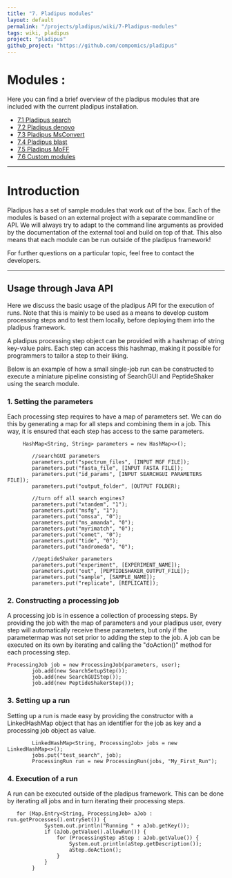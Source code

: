 ```yaml
---
title: "7. Pladipus modules"
layout: default
permalink: "/projects/pladipus/wiki/7-Pladipus-modules"
tags: wiki, pladipus
project: "pladipus"
github_project: "https://github.com/compomics/pladipus"
---
```


# Modules : 

Here you can find a brief overview of the pladipus modules that are included with the current pladipus installation.

* [7.1 Pladipus search](https://github.com/compomics/pladipus/wiki/7.1-Pladipus-search)
* [7.2 Pladipus denovo](https://github.com/compomics/pladipus/wiki/7.2-Pladipus-denovo)
* [7.3 Pladipus MsConvert](https://github.com/compomics/pladipus/wiki/7.3-Pladipus-MsConvert)
* [7.4 Pladipus blast](https://github.com/compomics/pladipus/wiki/7.4-Pladipus-blast)
* [7.5 Pladipus MoFF](https://github.com/compomics/pladipus/wiki/7.5-Pladipus-MoFF)
* [7.6 Custom modules](https://github.com/compomics/pladipus/wiki/7.6-Custom-modules)


----

# Introduction

Pladipus has a set of sample modules that work out of the box. Each of the modules is based on an external project with a separate commandline or API. We will always try to adapt to the command line arguments as provided by the documentation of the external tool and build on top of that. This also means that each module can be run outside of the pladipus framework!

For further questions on a particular topic, feel free to contact the developers.

----

## Usage through Java API

Here we discuss the basic usage of the pladipus API for the execution of runs. Note that this is mainly to be used as a means to develop custom processing steps and to test them locally, before deploying them into the pladipus framework.

A pladipus processing step object can be provided with a hashmap of string key-value pairs. Each step can access this hashmap, making it possible for programmers to tailor a step to their liking.

Below is an example of how a small single-job run can be constructed to execute a miniature pipeline consisting of SearchGUI and PeptideShaker using the search module.

### 1. Setting the parameters 

Each processing step requires to have a map of parameters set. We can do this by generating a map for all steps and combining them in a job. This way, it is ensured that each step has access to the same parameters.

```
     HashMap<String, String> parameters = new HashMap<>();

        //searchGUI parameters
        parameters.put("spectrum_files", [INPUT MGF FILE]);
        parameters.put("fasta_file", [INPUT FASTA FILE]);
        parameters.put("id_params", [INPUT SEARCHGUI PARAMETERS FILE]);
        parameters.put("output_folder", [OUTPUT FOLDER);

        //turn off all search engines?
        parameters.put("xtandem", "1");
        parameters.put("msfg", "1");
        parameters.put("omssa", "0");
        parameters.put("ms_amanda", "0");
        parameters.put("myrimatch", "0");
        parameters.put("comet", "0");
        parameters.put("tide", "0");
        parameters.put("andromeda", "0");

        //peptideShaker parameters
        parameters.put("experiment", [EXPERIMENT_NAME]);
        parameters.put("out", [PEPTIDESHAKER_OUTPUT_FILE]);
        parameters.put("sample", [SAMPLE_NAME]);
        parameters.put("replicate", [REPLICATE]);
```
   
### 2. Constructing a processing job

A processing job is in essence a collection of processing steps. By providing the job with the map of parameters and your pladipus user, every step will automatically receive these parameters, but only if the parametermap was not set prior to adding the step to the job. A job can be executed on its own by iterating and calling the "doAction()" method for each processing step.

```
ProcessingJob job = new ProcessingJob(parameters, user);
        job.add(new SearchSetupStep());
        job.add(new SearchGUIStep());
        job.add(new PeptideShakerStep());
```

### 3. Setting up a run

Setting up a run is made easy by providing the constructor with a LinkedHashMap object that has an identifier for the job as key and a processing job object as value.

```
        LinkedHashMap<String, ProcessingJob> jobs = new LinkedHashMap<>();
        jobs.put("test_search", job);
        ProcessingRun run = new ProcessingRun(jobs, "My_First_Run");
```

### 4. Execution of a run

A run can be executed outside of the pladipus framework. This can be done by iterating all jobs and in turn iterating their processing steps.

```
   for (Map.Entry<String, ProcessingJob> aJob : run.getProcesses().entrySet()) {
            System.out.println("Running " + aJob.getKey());
            if (aJob.getValue().allowRun()) {
                for (ProcessingStep aStep : aJob.getValue()) {
                    System.out.println(aStep.getDescription());
                    aStep.doAction();
                }
            }
        }
```
